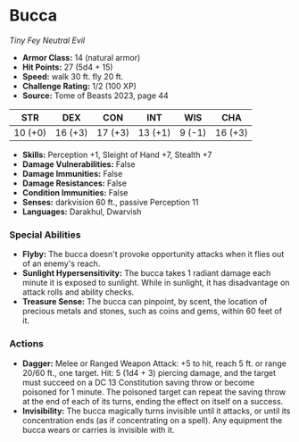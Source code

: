 # Bucca

*Tiny* *Fey* *Neutral Evil*

- **Armor Class:** 14 (natural armor)
- **Hit Points:** 27 (5d4 + 15)
- **Speed:** walk 30 ft. fly 20 ft.
- **Challenge Rating:** 1/2 (100 XP)
- **Source:** Tome of Beasts 2023, page 44

| STR | DEX | CON | INT | WIS | CHA |
| --- | --- | --- | --- | --- | --- |
| 10 (+0) | 16 (+3) | 17 (+3) | 13 (+1) | 9 (-1) | 16 (+3) |

- **Skills:** Perception +1, Sleight of Hand +7, Stealth +7
- **Damage Vulnerabilities:** False
- **Damage Immunities:** False
- **Damage Resistances:** False
- **Condition Immunities:** False
- **Senses:** darkvision 60 ft., passive Perception 11
- **Languages:** Darakhul, Dwarvish

### Special Abilities

- **Flyby:** The bucca doesn't provoke opportunity attacks when it flies out of an enemy's reach.
- **Sunlight Hypersensitivity:** The bucca takes 1 radiant damage each minute it is exposed to sunlight. While in sunlight, it has disadvantage on attack rolls and ability checks.
- **Treasure Sense:** The bucca can pinpoint, by scent, the location of precious metals and stones, such as coins and gems, within 60 feet of it.

### Actions

- **Dagger:** Melee or Ranged Weapon Attack: +5 to hit, reach 5 ft. or range 20/60 ft., one target. Hit: 5 (1d4 + 3) piercing damage, and the target must succeed on a DC 13 Constitution saving throw or become poisoned for 1 minute. The poisoned target can repeat the saving throw at the end of each of its turns, ending the effect on itself on a success.
- **Invisibility:** The bucca magically turns invisible until it attacks, or until its concentration ends (as if concentrating on a spell). Any equipment the bucca wears or carries is invisible with it.
